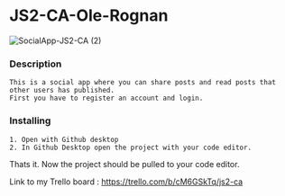 # JS2-CA-Ole-Rognan
![SocialApp-JS2-CA (2)](https://user-images.githubusercontent.com/80859665/224579035-0493d831-cc49-490f-ace7-df16fa644866.png)

### Description

    This is a social app where you can share posts and read posts that other users has published.
    First you have to register an account and login.

### Installing


    1. Open with Github desktop
    2. In Github Desktop open the project with your code editor.
    

Thats it. Now the project should be pulled to your code editor.

Link to my Trello board : https://trello.com/b/cM6GSkTq/js2-ca
